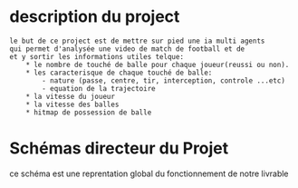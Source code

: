 # description du project
    le but de ce project est de mettre sur pied une ia multi agents
    qui permet d'analysée une video de match de football et de
    et y sortir les informations utiles telque:
        * le nombre de touché de balle pour chaque joueur(reussi ou non).
        * les caracterisque de chaque touché de balle:
            - nature (passe, centre, tir, interception, controle ...etc)
            - equation de la trajectoire
        * la vitesse du joueur
        * la vitesse des balles
        * hitmap de possession de balle

# Schémas directeur du Projet

ce schéma est une reprentation global du fonctionnement de notre livrable